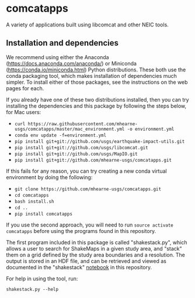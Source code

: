 # comcatapps
A variety of applications built using libcomcat and other NEIC tools.

Installation and dependencies
------------------------

We recommend using either the Anaconda (https://docs.anaconda.com/anaconda/) or
Miniconda (https://conda.io/miniconda.html) Python distributions.  These both use the
conda packaging tool, which makes installation of dependencies much simpler. To install
either of those packages, see the instructions on the web pages for each.

If you already have one of these two distributions installed, then you can try installing the
dependencies and this package by following the steps below, for Mac users:

 - `curl https://raw.githubusercontent.com/mhearne-usgs/comcatapps/master/mac_environment.yml -o environment.yml`
 - `conda env update -f=environment.yml`
 - `pip install git+git://github.com/usgs/earthquake-impact-utils.git`
 - `pip install git+git://github.com/usgs/libcomcat.git`
 - `pip install git+git://github.com/usgs/MapIO.git`
 - `pip install git+git://github.com/mhearne-usgs/comcatapps.git`

If this fails for any reason, you can try creating a new conda virtual environment by doing the following:

 - `git clone https://github.com/mhearne-usgs/comcatapps.git`
 - `cd comcatapps`
 - `bash install.sh`
 - `cd ..`
 - `pip install comcatapps`

If you use the second approach, you will need to run `source activate comcatapps` before using the programs
found in this repository.

The first program included in this package is called "shakestack.py", which allows a user to
search for ShakeMaps in a given study area, and "stack" them on a grid defined by the study area
boundaries and a resolution.  The output is stored in an HDF file, and can be retrieved and viewed as
documented in the "shakestack"
<a href="https://github.com/mhearne-usgs/comcatapps/blob/master/notebooks/shakestack.ipynb">notebook</a>
in this repository.




For help in using the tool, run:

`shakestack.py --help`

